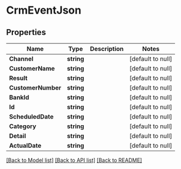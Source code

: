 # CrmEventJson

## Properties
Name | Type | Description | Notes
------------ | ------------- | ------------- | -------------
**Channel** | **string** |  | [default to null]
**CustomerName** | **string** |  | [default to null]
**Result** | **string** |  | [default to null]
**CustomerNumber** | **string** |  | [default to null]
**BankId** | **string** |  | [default to null]
**Id** | **string** |  | [default to null]
**ScheduledDate** | **string** |  | [default to null]
**Category** | **string** |  | [default to null]
**Detail** | **string** |  | [default to null]
**ActualDate** | **string** |  | [default to null]

[[Back to Model list]](../README.md#documentation-for-models) [[Back to API list]](../README.md#documentation-for-api-endpoints) [[Back to README]](../README.md)



